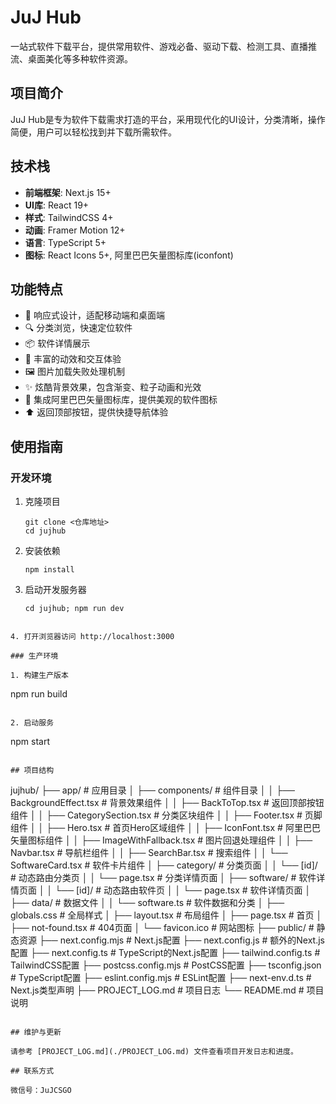 # JuJ Hub

一站式软件下载平台，提供常用软件、游戏必备、驱动下载、检测工具、直播推流、桌面美化等多种软件资源。

## 项目简介

JuJ Hub是专为软件下载需求打造的平台，采用现代化的UI设计，分类清晰，操作简便，用户可以轻松找到并下载所需软件。

## 技术栈

- **前端框架**: Next.js 15+
- **UI库**: React 19+
- **样式**: TailwindCSS 4+
- **动画**: Framer Motion 12+
- **语言**: TypeScript 5+
- **图标**: React Icons 5+, 阿里巴巴矢量图标库(iconfont)

## 功能特点

- 📱 响应式设计，适配移动端和桌面端
- 🔍 分类浏览，快速定位软件
- 📦 软件详情展示
- 🔄 丰富的动效和交互体验
- 🖼️ 图片加载失败处理机制
- ✨ 炫酷背景效果，包含渐变、粒子动画和光效
- 🎨 集成阿里巴巴矢量图标库，提供美观的软件图标
- ⬆️ 返回顶部按钮，提供快捷导航体验

## 使用指南

### 开发环境

1. 克隆项目
   ```
   git clone <仓库地址>
   cd jujhub
   ```

2. 安装依赖
   ```
   npm install
   ```

3. 启动开发服务器
   ```
   cd jujhub; npm run dev
```

4. 打开浏览器访问 http://localhost:3000

### 生产环境

1. 构建生产版本
   ```
   npm run build
   ```

2. 启动服务
   ```
   npm start
   ```

## 项目结构

```
jujhub/
├── app/                      # 应用目录
│   ├── components/           # 组件目录
│   │   ├── BackgroundEffect.tsx  # 背景效果组件
│   │   ├── BackToTop.tsx        # 返回顶部按钮组件
│   │   ├── CategorySection.tsx   # 分类区块组件
│   │   ├── Footer.tsx           # 页脚组件
│   │   ├── Hero.tsx             # 首页Hero区域组件
│   │   ├── IconFont.tsx         # 阿里巴巴矢量图标组件
│   │   ├── ImageWithFallback.tsx # 图片回退处理组件
│   │   ├── Navbar.tsx           # 导航栏组件
│   │   ├── SearchBar.tsx        # 搜索组件
│   │   └── SoftwareCard.tsx     # 软件卡片组件
│   ├── category/             # 分类页面
│   │   └── [id]/             # 动态路由分类页
│   │       └── page.tsx      # 分类详情页面
│   ├── software/            # 软件详情页面
│   │   └── [id]/            # 动态路由软件页
│   │       └── page.tsx     # 软件详情页面
│   ├── data/                # 数据文件
│   │   └── software.ts      # 软件数据和分类
│   ├── globals.css          # 全局样式
│   ├── layout.tsx           # 布局组件
│   ├── page.tsx             # 首页
│   ├── not-found.tsx        # 404页面
│   └── favicon.ico          # 网站图标
├── public/                  # 静态资源
├── next.config.mjs          # Next.js配置
├── next.config.js           # 额外的Next.js配置
├── next.config.ts           # TypeScript的Next.js配置
├── tailwind.config.ts       # TailwindCSS配置
├── postcss.config.mjs       # PostCSS配置
├── tsconfig.json            # TypeScript配置
├── eslint.config.mjs        # ESLint配置
├── next-env.d.ts            # Next.js类型声明
├── PROJECT_LOG.md           # 项目日志
└── README.md                # 项目说明
```

## 维护与更新

请参考 [PROJECT_LOG.md](./PROJECT_LOG.md) 文件查看项目开发日志和进度。

## 联系方式

微信号：JuJCSGO
